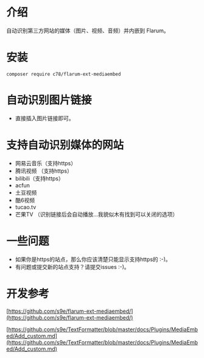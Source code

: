 # 介绍

自动识别第三方网站的媒体（图片、视频、音频）并内嵌到 Flarum。

# 安装

```
composer require c78/flarum-ext-mediaembed
```
# 自动识别图片链接

- 直接插入图片链接即可。

# 支持自动识别媒体的网站

- 网易云音乐（支持https）
- 腾讯视频 （支持https）
- bilibili（支持https）
- acfun
- 土豆视频
- 酷6视频
- tucao.tv
- 芒果TV （识别链接后会自动播放…我貌似木有找到可以关闭的选项）

# 一些问题

- 如果你是https的站点，那么你应该清楚只能显示支持https的 :-)。
- 有问题或提交新的站点支持？请提交issues :-)。

# 开发参考

[https://github.com/s9e/flarum-ext-mediaembed/](https://github.com/s9e/flarum-ext-mediaembed/)

[https://github.com/s9e/TextFormatter/blob/master/docs/Plugins/MediaEmbed/Add_custom.md](https://github.com/s9e/TextFormatter/blob/master/docs/Plugins/MediaEmbed/Add_custom.md)

